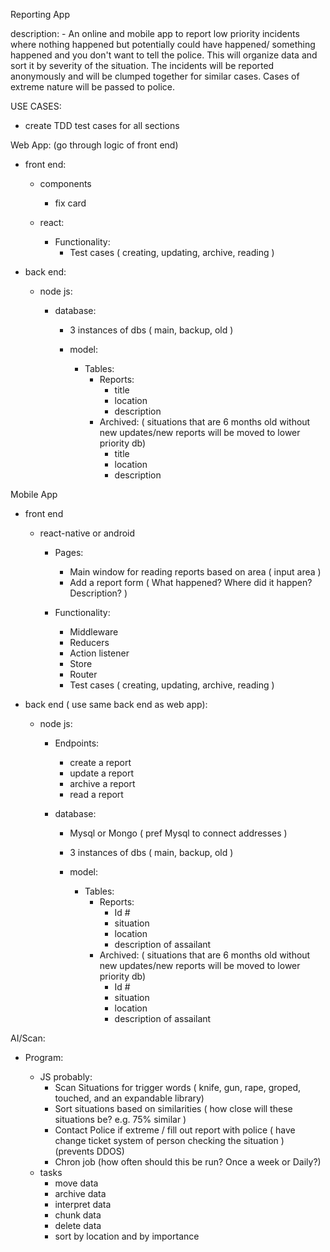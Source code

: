 Reporting App

description:
    - An online and mobile app to report low priority incidents where nothing happened but potentially could have happened/ something happened and you don't want to tell the police. This will organize data and sort it by severity of the situation. The incidents will be reported anonymously and will be clumped together for similar cases. Cases of extreme nature will be passed to police. 

USE CASES:

- create TDD test cases for all sections

Web App:
(go through logic of front end)
- front end: 
    - components
        - fix card
        
    - react:
        - Functionality:
            - Test cases ( creating, updating, archive, reading )

- back end:
    - node js:

        - database:
            - 3 instances of dbs ( main, backup, old )

            - model:
                - Tables:
                    - Reports:
                        - title
                        - location
                        - description
                    - Archived: ( situations that are 6 months old without new updates/new reports will be moved to lower priority db)
                        - title
                        - location
                        - description

Mobile App

- front end
    - react-native or android
        - Pages:
            - Main window for reading reports based on area ( input area )
            - Add a report form ( What happened? Where did it happen? Description? )

        - Functionality:
            - Middleware
            - Reducers
            - Action listener
            - Store
            - Router
            - Test cases ( creating, updating, archive, reading )

- back end ( use same back end as web app):
    - node js:
        - Endpoints:

            - create a report
            - update a report
            - archive a report
            - read a report

        - database:

            - Mysql or Mongo ( pref Mysql to connect addresses )
            - 3 instances of dbs ( main, backup, old )

            - model:
                - Tables:
                    - Reports:
                        - Id #
                        - situation
                        - location
                        - description of assailant 
                    - Archived: ( situations that are 6 months old without new updates/new reports will be moved to lower priority db)
                        - Id #
                        - situation
                        - location
                        - description of assailant

AI/Scan:

- Program:

    - JS probably:
        - Scan Situations for trigger words ( knife, gun, rape, groped, touched, and an expandable library)
        - Sort situations based on similarities ( how close will these situations be? e.g. 75% similar )
        - Contact Police if extreme / fill out report with police ( have change ticket system of person checking the situation ) (prevents DDOS)
        - Chron job (how often should this be run? Once a week or Daily?)
    - tasks
        - move data
        - archive data
        - interpret data
        - chunk data
        - delete data
        - sort by location and by importance 
